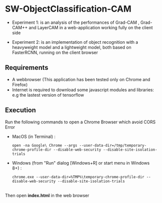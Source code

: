 # SW-ObjectClassification-CAM
* Experiment 1: is an analysis of the performances of Grad-CAM , Grad-CAM++ and LayerCAM in a web-application working fully on the client side

* Experiment 2: is an implementation of object recognition with a heavyweight model and a lightweight model, both based on FasterRCNN, running on the client browser



## Requirements
- A webbrowser (This application has been tested only on Chrome  and Firefox)
- Internet is required to download some javascript modules and libraries: e.g the lastest version of tensorflow


## Execution
Run the following commands to open a Chrome Browser which avoid CORS Error

* MacOS (in Terminal) :
    ```
    open -na Google\ Chrome --args --user-data-dir=/tmp/temporary-chrome-profile-dir --disable-web-security --disable-site-isolation-trials
    ```

* Windows (from "Run" dialog [Windows+R] or start menu in Windows 8+) : 
    ```
    chrome.exe --user-data-dir=%TMP%\temporary-chrome-profile-dir --disable-web-security --disable-site-isolation-trials
    ```
<br/>
Then open <b>index.html</b>  in the web browser